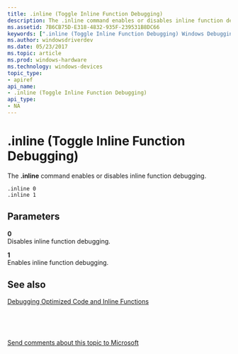 ```yaml
---
title: .inline (Toggle Inline Function Debugging)
description: The .inline command enables or disables inline function debugging.
ms.assetid: 7B6CB75D-E318-4832-935F-239531B8DC66
keywords: [".inline (Toggle Inline Function Debugging) Windows Debugging"]
ms.author: windowsdriverdev
ms.date: 05/23/2017
ms.topic: article
ms.prod: windows-hardware
ms.technology: windows-devices
topic_type:
- apiref
api_name:
- .inline (Toggle Inline Function Debugging)
api_type:
- NA
---
```


# .inline (Toggle Inline Function Debugging)


The **.inline** command enables or disables inline function debugging.

```
.inline 0
.inline 1
```

## <span id="Parameters"></span><span id="parameters"></span><span id="PARAMETERS"></span>Parameters


<span id="_______0"></span> **0**  
Disables inline function debugging.

<span id="_______1______"></span> **1**   
Enables inline function debugging.

## <span id="see_also"></span>See also


[Debugging Optimized Code and Inline Functions](debugging-optimized-code-and-inline-functions-external.md)

 

 

[Send comments about this topic to Microsoft](mailto:wsddocfb@microsoft.com?subject=Documentation%20feedback%20[debugger\debugger]:%20.inline%20%28Toggle%20Inline%20Function%20Debugging%29%20%20RELEASE:%20%285/15/2017%29&body=%0A%0APRIVACY%20STATEMENT%0A%0AWe%20use%20your%20feedback%20to%20improve%20the%20documentation.%20We%20don't%20use%20your%20email%20address%20for%20any%20other%20purpose,%20and%20we'll%20remove%20your%20email%20address%20from%20our%20system%20after%20the%20issue%20that%20you're%20reporting%20is%20fixed.%20While%20we're%20working%20to%20fix%20this%20issue,%20we%20might%20send%20you%20an%20email%20message%20to%20ask%20for%20more%20info.%20Later,%20we%20might%20also%20send%20you%20an%20email%20message%20to%20let%20you%20know%20that%20we've%20addressed%20your%20feedback.%0A%0AFor%20more%20info%20about%20Microsoft's%20privacy%20policy,%20see%20http://privacy.microsoft.com/default.aspx. "Send comments about this topic to Microsoft")





